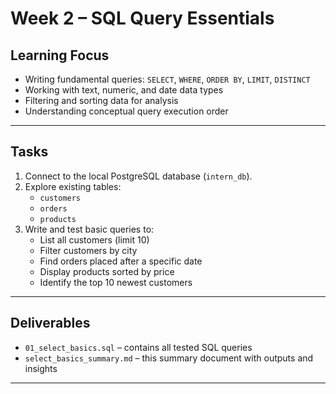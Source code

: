 # Week 2 – SQL Query Essentials

## Learning Focus
- Writing fundamental queries: `SELECT`, `WHERE`, `ORDER BY`, `LIMIT`, `DISTINCT`
- Working with text, numeric, and date data types  
- Filtering and sorting data for analysis  
- Understanding conceptual query execution order  

---

## Tasks
1. Connect to the local PostgreSQL database (`intern_db`).  
2. Explore existing tables:  
   - `customers`  
   - `orders`  
   - `products`
3. Write and test basic queries to:  
   - List all customers (limit 10)  
   - Filter customers by city  
   - Find orders placed after a specific date  
   - Display products sorted by price  
   - Identify the top 10 newest customers  

---

## Deliverables
- `01_select_basics.sql` – contains all tested SQL queries  
- `select_basics_summary.md` – this summary document with outputs and insights  

---

